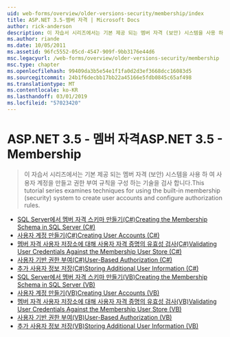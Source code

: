 ```yaml
---
uid: web-forms/overview/older-versions-security/membership/index
title: ASP.NET 3.5-멤버 자격 | Microsoft Docs
author: rick-anderson
description: 이 자습서 시리즈에서는 기본 제공 되는 멤버 자격 (보안) 시스템을 사용 하 여 사용자 계정을 만들고 권한 부여 규칙을 구성 하는 기술을 검사 합니다.
ms.author: riande
ms.date: 10/05/2011
ms.assetid: 96fc5552-05cd-4547-909f-9bb3176e44d6
msc.legacyurl: /web-forms/overview/older-versions-security/membership
msc.type: chapter
ms.openlocfilehash: 99409da3b5e54e1f1fa0d2d3ef3668dcc16083d5
ms.sourcegitcommit: 24b1f6decbb17bb22a45166e5fdb0845c65af498
ms.translationtype: MT
ms.contentlocale: ko-KR
ms.lasthandoff: 03/01/2019
ms.locfileid: "57023420"
---
```

<a name="aspnet-35---membership"></a><span data-ttu-id="4197e-103">ASP.NET 3.5 - 멤버 자격</span><span class="sxs-lookup"><span data-stu-id="4197e-103">ASP.NET 3.5 - Membership</span></span>
====================
> <span data-ttu-id="4197e-104">이 자습서 시리즈에서는 기본 제공 되는 멤버 자격 (보안) 시스템을 사용 하 여 사용자 계정을 만들고 권한 부여 규칙을 구성 하는 기술을 검사 합니다.</span><span class="sxs-lookup"><span data-stu-id="4197e-104">This tutorial series examines techniques for using the built-in membership (security) system to create user accounts and configure authorization rules.</span></span>


- [<span data-ttu-id="4197e-105">SQL Server에서 멤버 자격 스키마 만들기(C#)</span><span class="sxs-lookup"><span data-stu-id="4197e-105">Creating the Membership Schema in SQL Server (C#)</span></span>](creating-the-membership-schema-in-sql-server-cs.md)
- [<span data-ttu-id="4197e-106">사용자 계정 만들기(C#)</span><span class="sxs-lookup"><span data-stu-id="4197e-106">Creating User Accounts (C#)</span></span>](creating-user-accounts-cs.md)
- [<span data-ttu-id="4197e-107">멤버 자격 사용자 저장소에 대해 사용자 자격 증명의 유효성 검사(C#)</span><span class="sxs-lookup"><span data-stu-id="4197e-107">Validating User Credentials Against the Membership User Store (C#)</span></span>](validating-user-credentials-against-the-membership-user-store-cs.md)
- [<span data-ttu-id="4197e-108">사용자 기반 권한 부여(C#)</span><span class="sxs-lookup"><span data-stu-id="4197e-108">User-Based Authorization (C#)</span></span>](user-based-authorization-cs.md)
- [<span data-ttu-id="4197e-109">추가 사용자 정보 저장(C#)</span><span class="sxs-lookup"><span data-stu-id="4197e-109">Storing Additional User Information (C#)</span></span>](storing-additional-user-information-cs.md)
- [<span data-ttu-id="4197e-110">SQL Server에서 멤버 자격 스키마 만들기(VB)</span><span class="sxs-lookup"><span data-stu-id="4197e-110">Creating the Membership Schema in SQL Server (VB)</span></span>](creating-the-membership-schema-in-sql-server-vb.md)
- [<span data-ttu-id="4197e-111">사용자 계정 만들기(VB)</span><span class="sxs-lookup"><span data-stu-id="4197e-111">Creating User Accounts (VB)</span></span>](creating-user-accounts-vb.md)
- [<span data-ttu-id="4197e-112">멤버 자격 사용자 저장소에 대해 사용자 자격 증명의 유효성 검사(VB)</span><span class="sxs-lookup"><span data-stu-id="4197e-112">Validating User Credentials Against the Membership User Store (VB)</span></span>](validating-user-credentials-against-the-membership-user-store-vb.md)
- [<span data-ttu-id="4197e-113">사용자 기반 권한 부여(VB)</span><span class="sxs-lookup"><span data-stu-id="4197e-113">User-Based Authorization (VB)</span></span>](user-based-authorization-vb.md)
- [<span data-ttu-id="4197e-114">추가 사용자 정보 저장(VB)</span><span class="sxs-lookup"><span data-stu-id="4197e-114">Storing Additional User Information (VB)</span></span>](storing-additional-user-information-vb.md)
